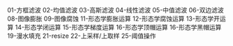 01-方框滤波
02-均值滤波
03-高斯滤波
04-线性滤波
05-中值滤波
06-双边滤波
08-图像膨胀
09-图像腐蚀
11-形态学膨胀运算
12-形态学腐蚀运算
13-形态学开运算
14-形态学闭运算
15-形态学梯度运算
16-形态学顶帽运算
16-形态学黑帽运算
19-漫水填充
21-resize
22-上采样/上取样
25-阈值操作
